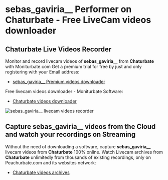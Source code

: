# sebas_gaviria__ Performer on Chaturbate - Free LiveCam videos downloader

## Chaturbate Live Videos Recorder

Monitor and record livecam videos of **sebas_gaviria__** from **Chaturbate** with Moniturbate.com
Get a premium trial for free by just and only registering with your Email address:
* [sebas_gaviria__ Premium videos downloader](https://moniturbate.com/request-demo-licence-key.html)

Free livecam videos downloader - Moniturbate Software:
* [Chaturbate videos downloader](https://moniturbate.com/moniturbate-download-software.html)

![sebas_gaviria__ livecam videos recorder](https://peachurnet.com/templates/moniturbate-software.png)


## Capture sebas_gaviria__ videos from the Cloud and watch your recordings on Streaming

Without the need of downloading a software, capture **sebas_gaviria__** livecam videos from **Chaturbate** 100% online.
Watch Livecam archives from **Chaturbate** unlimitedly from thousands of existing recordings, only on Peachurbate.com and its websites network:
* [Chaturbate videos archives](https://peachurnet.com/)